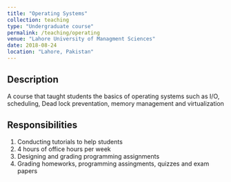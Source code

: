 ```yaml
---
title: "Operating Systems"
collection: teaching
type: "Undergraduate course"
permalink: /teaching/operating
venue: "Lahore University of Managment Sciences"
date: 2018-08-24
location: "Lahore, Pakistan"
---
```


Description
-----------
A course that taught students the basics of operating systems such as I/O, scheduling, Dead lock preventation, memory management and virtualization

Responsibilities
----------------
1. Conducting tutorials to help students
1. 4 hours of office hours per week
1. Designing and grading programming assignments
1. Grading homeworks, programming assingments, quizzes and exam papers